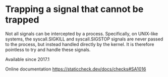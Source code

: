 # Trapping a signal that cannot be trapped

Not all signals can be intercepted by a process. Specifically, on
UNIX-like systems, the syscall.SIGKILL and syscall.SIGSTOP signals are
never passed to the process, but instead handled directly by the
kernel. It is therefore pointless to try and handle these signals.

Available since
    2017.1

Online documentation
    https://staticcheck.dev/docs/checks#SA1016
